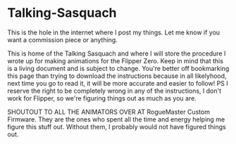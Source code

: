 # Talking-Sasquach
This is the hole in the internet where I post my things.  Let me know if you want a commission piece or anything.

This is home of the Talking Sasquach and where I will store the procedure I wrote up for making animations for the Flipper Zero.  Keep in mind that this is a living document and is subject to change.  You're better off bookmarking this page than trying to download the instructions because in all likelyhood, next time you go to read it, it will be more accurate and easier to follow!  PS I reserve the right to be completely wrong in any of the instructions, I don't work for Flipper, so we're figuring things out as much as you are.

SHOUTOUT TO ALL THE ANIMATORS OVER AT RogueMaster Custom Firmware.  They are the ones who spent all the time and energy helping me figure this stuff out.  Without them, I probably would not have figured things out.
